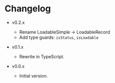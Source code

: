 
# Changelog

- v0.2.x
  - Rename LoadableSimple -> LoadableRecord
  - Add type guards: `isStatus`, `isLoadable`

- v0.1.x
  - Rewrite in TypeScript.

- v0.0.x
  - Initial version.
